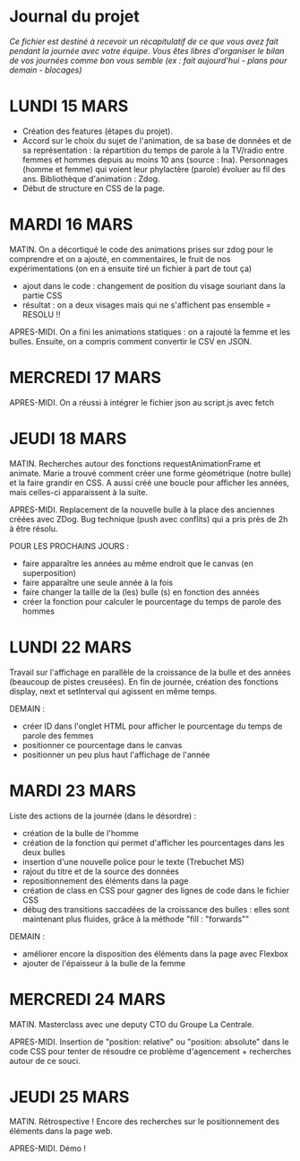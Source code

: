 # Journal du projet

*Ce fichier est destiné à recevoir un récapitulatif de ce que vous avez fait pendant la journée avec votre équipe. Vous êtes libres d'organiser le bilan de vos journées comme bon vous semble (ex : fait aujourd'hui - plans pour demain - blocages)*

# LUNDI 15 MARS

- Création des features (étapes du projet).
- Accord sur le choix du sujet de l'animation, de sa base de données et de sa représentation : la répartition du temps de parole à la TV/radio entre femmes et hommes depuis au moins 10 ans (source : Ina). Personnages (homme et femme) qui voient leur phylactère (parole) évoluer au fil des ans. Bibliothèque d'animation : Zdog.
- Début de structure en CSS de la page.

# MARDI 16 MARS

MATIN. On a décortiqué le code des animations prises sur zdog pour le comprendre et on a ajouté, en commentaires, le fruit de nos expérimentations (on en a ensuite tiré un fichier à part de tout ça)
+ ajout dans le code : changement de position du visage souriant dans la partie CSS
+ résultat : on a deux visages mais qui ne s'affichent pas ensemble = RESOLU !!

APRES-MIDI. On a fini les animations statiques : on a rajouté la femme et les bulles. Ensuite, on a compris comment convertir le CSV en JSON.

# MERCREDI 17 MARS

APRES-MIDI. On a réussi à intégrer le fichier json au script.js avec fetch

# JEUDI 18 MARS

MATIN. Recherches autour des fonctions requestAnimationFrame et animate. Marie a trouvé comment créer une forme géométrique (notre bulle) et la faire grandir en CSS. A aussi créé une boucle pour afficher les années, mais celles-ci apparaissent à la suite.

APRES-MIDI. Replacement de la nouvelle bulle à la place des anciennes créées avec ZDog. Bug technique (push avec conflits) qui a pris près de 2h à être résolu.

POUR LES PROCHAINS JOURS : 
- faire apparaître les années au même endroit que le canvas (en superposition)
- faire apparaître une seule année à la fois
- faire changer la taille de la (les) bulle (s) en fonction des années
- créer la fonction pour calculer le pourcentage du temps de parole des hommes

# LUNDI 22 MARS

Travail sur l'affichage en parallèle de la croissance de la bulle et des années (beaucoup de pistes creusées).
En fin de journée, création des fonctions display, next et setInterval qui agissent en même temps.

DEMAIN :
- créer ID dans l'onglet HTML pour afficher le pourcentage du temps de parole des femmes
- positionner ce pourcentage dans le canvas
- positionner un peu plus haut l'affichage de l'année

# MARDI 23 MARS

Liste des actions de la journée (dans le désordre) :
- création de la bulle de l'homme
- création de la fonction qui permet d'afficher les pourcentages dans les deux bulles
- insertion d'une nouvelle police pour le texte (Trebuchet MS)
- rajout du titre et de la source des données
- repositionnement des éléments dans la page
- création de class en CSS pour gagner des lignes de code dans le fichier CSS
- débug des transitions saccadées de la croissance des bulles : elles sont maintenant plus fluides, grâce à la méthode "fill : "forwards""

DEMAIN :
- améliorer encore la disposition des éléments dans la page avec Flexbox
- ajouter de l'épaisseur à la bulle de la femme

# MERCREDI 24 MARS

MATIN. Masterclass avec une deputy CTO du Groupe La Centrale.

APRES-MIDI. Insertion de "position: relative" ou "position: absolute" dans le code CSS pour tenter de résoudre ce problème d'agencement + recherches autour de ce souci.

# JEUDI 25 MARS

MATIN. Rétrospective !
Encore des recherches sur le positionnement des éléments dans la page web.

APRES-MIDI. Démo !
